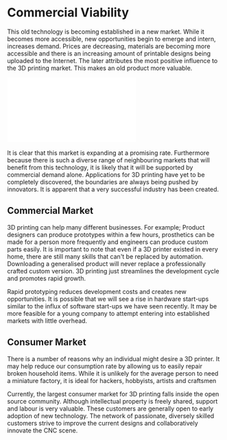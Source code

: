 Commercial Viability
====================

This old technology is becoming established in a new market. While it becomes more accessible, new opportunities begin to emerge and intern, increases demand. Prices are decreasing, materials are becoming more accessible and there is an increasing amount of printable designs being uploaded to the Internet. The later attributes the most positive influence to the 3D printing market. This makes an old product more valuable.

![Growth of CAD designs on thingiverse.com cite[6]](growth.pdf)

It is clear that this market is expanding at a promising rate. Furthermore because there is such a diverse range of neighbouring markets that will benefit from this technology, it is likely that it will be supported by commercial demand alone. Applications for 3D printing have yet to be completely discovered, the boundaries are always being pushed by innovators. It is apparent that a very successful industry has been created.


Commercial Market
-----------------

3D printing can help many different businesses. For example; Product designers can produce prototypes within a few hours, prosthetics can be made for a person more frequently and engineers can produce custom parts easily. It is important to note that even if a 3D printer existed in every home, there are still many skills that can't be replaced by automation. Downloading a generalised product will never replace a professionally crafted custom version. 3D printing just streamlines the development cycle and promotes rapid growth.

Rapid prototyping reduces development costs and creates new opportunities. It is possible that we will see a rise in hardware start-ups similar to the influx of software start-ups we have seen recently. It may be more feasible for a young company to attempt entering into established markets with little overhead.

Consumer Market
---------------

There is a number of reasons why an individual might desire a 3D printer. It may help reduce our consumption rate by allowing us to easily repair broken household items. While it is unlikely for the average person to need a miniature factory, it is ideal for hackers, hobbyists, artists and craftsmen

Currently, the largest consumer market for 3D printing falls inside the open source community. Although intellectual property is freely shared, support and labour is very valuable. These customers are generally open to early adoption of new technology. The network of passionate, diversely skilled customers strive to improve the current designs and collaboratively innovate the CNC scene.
